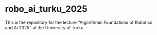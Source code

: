 # robo_ai_turku_2025
This is the repository for the lecture "Algorithmic Foundations of Robotics and Ai 2025" at the University of Turku. 

